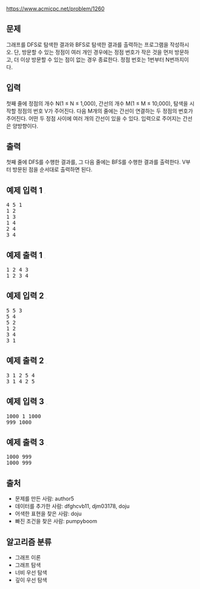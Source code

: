 https://www.acmicpc.net/problem/1260
<section id="description" class="problem-section">
    <div class="headline">
        <h2>문제</h2>
    </div>
    <div id="problem_description" class="problem-text">
        <p>그래프를 DFS로 탐색한 결과와 BFS로 탐색한 결과를 출력하는 프로그램을 작성하시오. 단, 방문할 수 있는 정점이 여러 개인 경우에는 정점 번호가 작은 것을 먼저 방문하고, 더 이상 방문할 수 있는 점이 없는 경우 종료한다.&nbsp;정점 번호는 1번부터 N번까지이다.</p>
    </div>
</section>

<section id="input" class="problem-section">
    <div class="headline">
        <h2>입력</h2>
    </div>
    <div id="problem_input" class="problem-text">
        <p>첫째 줄에 정점의 개수 N(1 ≤ N ≤ 1,000), 간선의 개수 M(1 ≤ M ≤ 10,000), 탐색을 시작할 정점의 번호 V가 주어진다. 다음 M개의 줄에는 간선이 연결하는 두 정점의 번호가 주어진다. 어떤 두 정점 사이에 여러 개의 간선이 있을 수 있다. 입력으로 주어지는 간선은 양방향이다.</p>
    </div>
</section>

<section id="output" class="problem-section">
    <div class="headline">
        <h2>출력</h2>
    </div>
    <div id="problem_output" class="problem-text">
        <p>첫째 줄에 DFS를 수행한 결과를, 그 다음 줄에는 BFS를 수행한 결과를 출력한다. V부터 방문된 점을 순서대로 출력하면 된다.</p>
    </div>
</section>

<div class="row">
    <div class="col-md-6">
        <section id="sampleinput1">
            <div class="headline">
                <h2>예제 입력 1
                    <button type="button" class="btn btn-link copy-button" style="padding: 0px;" data-clipboard-target="#sample-input-1"></button>
                </h2>
            </div>
            <pre class="sampledata" id="sample-input-1">4 5 1
1 2
1 3
1 4
2 4
3 4
</pre>
        </section>
    </div>
    <div class="col-md-6">
        <section id="sampleoutput1">
            <div class="headline">
                <h2>예제 출력 1
                    <button type="button" class="btn btn-link copy-button" style="padding: 0px;" data-clipboard-target="#sample-output-1"></button>
                </h2>
            </div>
            <pre class="sampledata" id="sample-output-1">1 2 4 3
1 2 3 4
</pre>
        </section>
    </div>
</div>

<div class="row">
    <div class="col-md-6">
        <section id="sampleinput2">
            <div class="headline">
                <h2>예제 입력 2
                    <button type="button" class="btn btn-link copy-button" style="padding: 0px;" data-clipboard-target="#sample-input-2"></button>
                </h2>
            </div>
            <pre class="sampledata" id="sample-input-2">5 5 3
5 4
5 2
1 2
3 4
3 1
</pre>
        </section>
    </div>
    <div class="col-md-6">
        <section id="sampleoutput2">
            <div class="headline">
                <h2>예제 출력 2
                    <button type="button" class="btn btn-link copy-button" style="padding: 0px;" data-clipboard-target="#sample-output-2"></button>
                </h2>
            </div>
            <pre class="sampledata" id="sample-output-2">3 1 2 5 4
3 1 4 2 5
</pre>
        </section>
    </div>
</div>

<div class="row">
    <div class="col-md-6">
        <section id="sampleinput3">
            <div class="headline">
                <h2>예제 입력 3
                    <button type="button" class="btn btn-link copy-button" style="padding: 0px;" data-clipboard-target="#sample-input-3"></button>
                </h2>
            </div>
            <pre class="sampledata" id="sample-input-3">1000 1 1000
999 1000
</pre>
        </section>
    </div>
    <div class="col-md-6">
        <section id="sampleoutput3">
            <div class="headline">
                <h2>예제 출력 3
                    <button type="button" class="btn btn-link copy-button" style="padding: 0px;" data-clipboard-target="#sample-output-3"></button>
                </h2>
            </div>
            <pre class="sampledata" id="sample-output-3">1000 999
1000 999
</pre>
        </section>
    </div>
</div>

<section id="source">
    <div class="headline">
        <h2>출처</h2>
    </div>
    <ul>
        <li>문제를 만든 사람:&nbsp;author5</li>
        <li>데이터를 추가한 사람:&nbsp;dfghcvb11, djm03178, doju</li>
        <li>어색한 표현을 찾은 사람:&nbsp;doju</li>
        <li>빠진 조건을 찾은 사람:&nbsp;pumpyboom</li>
    </ul>
</section>

<section id="problem_tags">
    <div class="headline">
        <h2>알고리즘 분류</h2>
    </div>
    <ul class="spoiler-list">
        <li>그래프 이론</li>
        <li>그래프 탐색</li>
        <li>너비 우선 탐색</li>
        <li>깊이 우선 탐색</li>
    </ul>
</section>
